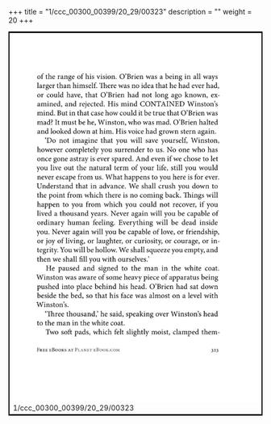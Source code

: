 +++
title = "1/ccc_00300_00399/20_29/00323"
description = ""
weight = 20
+++

<table style="border:2px solid black;max-width:800px;max-height:800px;" 
><tr><td>
<img class="center-fit-jpg"
src="/jpg_/out_jpg_1984__323.jpg">
1/ccc_00300_00399/20_29/00323
</img></td></tr></table>
